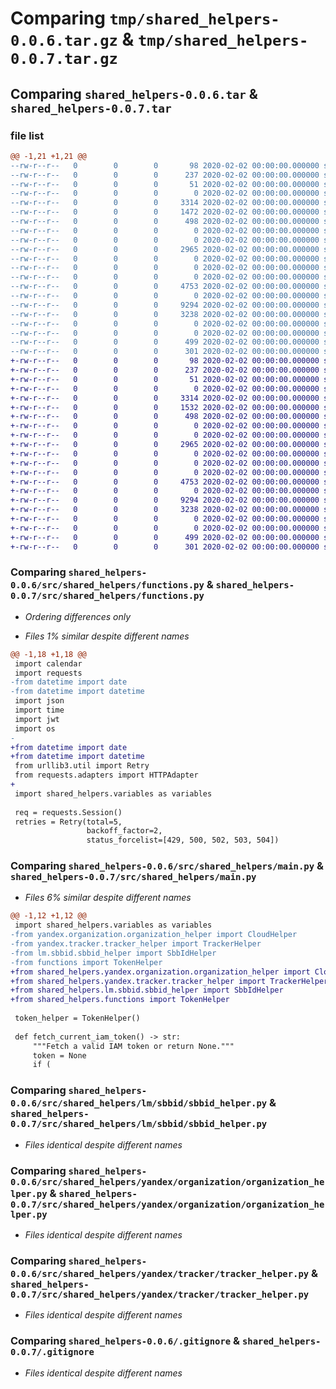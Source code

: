 # Comparing `tmp/shared_helpers-0.0.6.tar.gz` & `tmp/shared_helpers-0.0.7.tar.gz`

## Comparing `shared_helpers-0.0.6.tar` & `shared_helpers-0.0.7.tar`

### file list

```diff
@@ -1,21 +1,21 @@
--rw-r--r--   0        0        0       98 2020-02-02 00:00:00.000000 shared_helpers-0.0.6/requirements.txt
--rw-r--r--   0        0        0      237 2020-02-02 00:00:00.000000 shared_helpers-0.0.6/setup.py
--rw-r--r--   0        0        0       51 2020-02-02 00:00:00.000000 shared_helpers-0.0.6/.vscode/settings.json
--rw-r--r--   0        0        0        0 2020-02-02 00:00:00.000000 shared_helpers-0.0.6/src/shared_helpers/__init__.py
--rw-r--r--   0        0        0     3314 2020-02-02 00:00:00.000000 shared_helpers-0.0.6/src/shared_helpers/functions.py
--rw-r--r--   0        0        0     1472 2020-02-02 00:00:00.000000 shared_helpers-0.0.6/src/shared_helpers/main.py
--rw-r--r--   0        0        0      498 2020-02-02 00:00:00.000000 shared_helpers-0.0.6/src/shared_helpers/variables.py
--rw-r--r--   0        0        0        0 2020-02-02 00:00:00.000000 shared_helpers-0.0.6/src/shared_helpers/lm/__init__.py
--rw-r--r--   0        0        0        0 2020-02-02 00:00:00.000000 shared_helpers-0.0.6/src/shared_helpers/lm/sbbid/__init__.py
--rw-r--r--   0        0        0     2965 2020-02-02 00:00:00.000000 shared_helpers-0.0.6/src/shared_helpers/lm/sbbid/sbbid_helper.py
--rw-r--r--   0        0        0        0 2020-02-02 00:00:00.000000 shared_helpers-0.0.6/src/shared_helpers/yandex/__init__.py
--rw-r--r--   0        0        0        0 2020-02-02 00:00:00.000000 shared_helpers-0.0.6/src/shared_helpers/yandex/iam/__init__.py
--rw-r--r--   0        0        0        0 2020-02-02 00:00:00.000000 shared_helpers-0.0.6/src/shared_helpers/yandex/organization/__init__.py
--rw-r--r--   0        0        0     4753 2020-02-02 00:00:00.000000 shared_helpers-0.0.6/src/shared_helpers/yandex/organization/organization_helper.py
--rw-r--r--   0        0        0        0 2020-02-02 00:00:00.000000 shared_helpers-0.0.6/src/shared_helpers/yandex/tracker/__init__.py
--rw-r--r--   0        0        0     9294 2020-02-02 00:00:00.000000 shared_helpers-0.0.6/src/shared_helpers/yandex/tracker/tracker_helper.py
--rw-r--r--   0        0        0     3238 2020-02-02 00:00:00.000000 shared_helpers-0.0.6/.gitignore
--rw-r--r--   0        0        0        0 2020-02-02 00:00:00.000000 shared_helpers-0.0.6/LICENSE
--rw-r--r--   0        0        0        0 2020-02-02 00:00:00.000000 shared_helpers-0.0.6/README.md
--rw-r--r--   0        0        0      499 2020-02-02 00:00:00.000000 shared_helpers-0.0.6/pyproject.toml
--rw-r--r--   0        0        0      301 2020-02-02 00:00:00.000000 shared_helpers-0.0.6/PKG-INFO
+-rw-r--r--   0        0        0       98 2020-02-02 00:00:00.000000 shared_helpers-0.0.7/requirements.txt
+-rw-r--r--   0        0        0      237 2020-02-02 00:00:00.000000 shared_helpers-0.0.7/setup.py
+-rw-r--r--   0        0        0       51 2020-02-02 00:00:00.000000 shared_helpers-0.0.7/.vscode/settings.json
+-rw-r--r--   0        0        0        0 2020-02-02 00:00:00.000000 shared_helpers-0.0.7/src/shared_helpers/__init__.py
+-rw-r--r--   0        0        0     3314 2020-02-02 00:00:00.000000 shared_helpers-0.0.7/src/shared_helpers/functions.py
+-rw-r--r--   0        0        0     1532 2020-02-02 00:00:00.000000 shared_helpers-0.0.7/src/shared_helpers/main.py
+-rw-r--r--   0        0        0      498 2020-02-02 00:00:00.000000 shared_helpers-0.0.7/src/shared_helpers/variables.py
+-rw-r--r--   0        0        0        0 2020-02-02 00:00:00.000000 shared_helpers-0.0.7/src/shared_helpers/lm/__init__.py
+-rw-r--r--   0        0        0        0 2020-02-02 00:00:00.000000 shared_helpers-0.0.7/src/shared_helpers/lm/sbbid/__init__.py
+-rw-r--r--   0        0        0     2965 2020-02-02 00:00:00.000000 shared_helpers-0.0.7/src/shared_helpers/lm/sbbid/sbbid_helper.py
+-rw-r--r--   0        0        0        0 2020-02-02 00:00:00.000000 shared_helpers-0.0.7/src/shared_helpers/yandex/__init__.py
+-rw-r--r--   0        0        0        0 2020-02-02 00:00:00.000000 shared_helpers-0.0.7/src/shared_helpers/yandex/iam/__init__.py
+-rw-r--r--   0        0        0        0 2020-02-02 00:00:00.000000 shared_helpers-0.0.7/src/shared_helpers/yandex/organization/__init__.py
+-rw-r--r--   0        0        0     4753 2020-02-02 00:00:00.000000 shared_helpers-0.0.7/src/shared_helpers/yandex/organization/organization_helper.py
+-rw-r--r--   0        0        0        0 2020-02-02 00:00:00.000000 shared_helpers-0.0.7/src/shared_helpers/yandex/tracker/__init__.py
+-rw-r--r--   0        0        0     9294 2020-02-02 00:00:00.000000 shared_helpers-0.0.7/src/shared_helpers/yandex/tracker/tracker_helper.py
+-rw-r--r--   0        0        0     3238 2020-02-02 00:00:00.000000 shared_helpers-0.0.7/.gitignore
+-rw-r--r--   0        0        0        0 2020-02-02 00:00:00.000000 shared_helpers-0.0.7/LICENSE
+-rw-r--r--   0        0        0        0 2020-02-02 00:00:00.000000 shared_helpers-0.0.7/README.md
+-rw-r--r--   0        0        0      499 2020-02-02 00:00:00.000000 shared_helpers-0.0.7/pyproject.toml
+-rw-r--r--   0        0        0      301 2020-02-02 00:00:00.000000 shared_helpers-0.0.7/PKG-INFO
```

### Comparing `shared_helpers-0.0.6/src/shared_helpers/functions.py` & `shared_helpers-0.0.7/src/shared_helpers/functions.py`

 * *Ordering differences only*

 * *Files 1% similar despite different names*

```diff
@@ -1,18 +1,18 @@
 import calendar
 import requests
-from datetime import date
-from datetime import datetime
 import json
 import time
 import jwt
 import os
-
+from datetime import date
+from datetime import datetime
 from urllib3.util import Retry
 from requests.adapters import HTTPAdapter
+
 import shared_helpers.variables as variables
 
 req = requests.Session()
 retries = Retry(total=5,
                 backoff_factor=2,
                 status_forcelist=[429, 500, 502, 503, 504])
```

### Comparing `shared_helpers-0.0.6/src/shared_helpers/main.py` & `shared_helpers-0.0.7/src/shared_helpers/main.py`

 * *Files 6% similar despite different names*

```diff
@@ -1,12 +1,12 @@
 import shared_helpers.variables as variables
-from yandex.organization.organization_helper import CloudHelper
-from yandex.tracker.tracker_helper import TrackerHelper
-from lm.sbbid.sbbid_helper import SbbIdHelper
-from functions import TokenHelper
+from shared_helpers.yandex.organization.organization_helper import CloudHelper
+from shared_helpers.yandex.tracker.tracker_helper import TrackerHelper
+from shared_helpers.lm.sbbid.sbbid_helper import SbbIdHelper
+from shared_helpers.functions import TokenHelper
 
 token_helper = TokenHelper()
 
 def fetch_current_iam_token() -> str:
     """Fetch a valid IAM token or return None."""
     token = None
     if (
```

### Comparing `shared_helpers-0.0.6/src/shared_helpers/lm/sbbid/sbbid_helper.py` & `shared_helpers-0.0.7/src/shared_helpers/lm/sbbid/sbbid_helper.py`

 * *Files identical despite different names*

### Comparing `shared_helpers-0.0.6/src/shared_helpers/yandex/organization/organization_helper.py` & `shared_helpers-0.0.7/src/shared_helpers/yandex/organization/organization_helper.py`

 * *Files identical despite different names*

### Comparing `shared_helpers-0.0.6/src/shared_helpers/yandex/tracker/tracker_helper.py` & `shared_helpers-0.0.7/src/shared_helpers/yandex/tracker/tracker_helper.py`

 * *Files identical despite different names*

### Comparing `shared_helpers-0.0.6/.gitignore` & `shared_helpers-0.0.7/.gitignore`

 * *Files identical despite different names*


